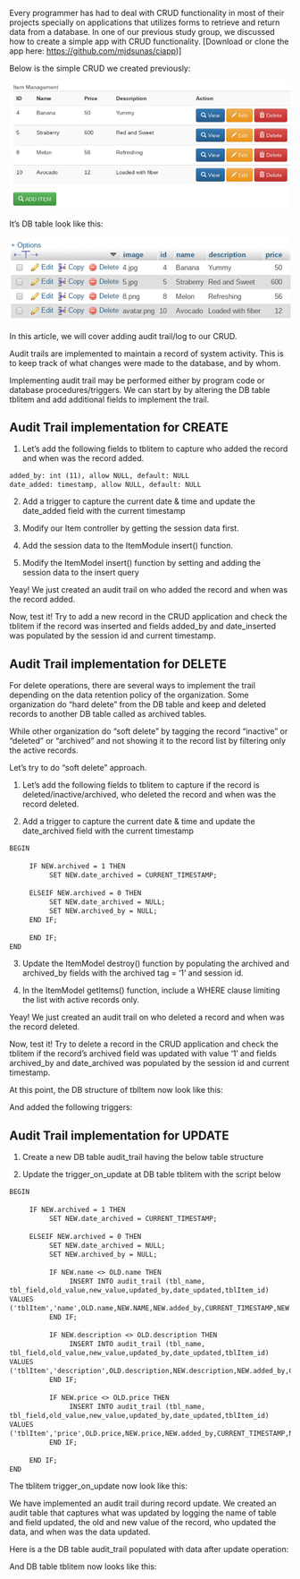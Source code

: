 
Every programmer has had to deal with CRUD functionality in most of their projects specially on applications that utilizes forms to retrieve and return data from a database. In one of our previous study group, we discussed how to create a simple app with CRUD functionality. [Download or clone the app here: https://github.com/mjdsunas/ciapp)] 

Below is the simple CRUD we created previously: 


![crud list](crud_list.png)

It’s DB table look like this:

![crud table](crud_tbl.png)

In this article, we will cover adding audit trail/log to our CRUD. 

Audit trails are implemented to maintain a record of system activity. This is to keep track of what changes were made to the database, and by whom. 

Implementing audit trail may be performed either by program code or database procedures/triggers.
We can start by by altering the DB table tblitem and add additional fields to implement the trail.

## Audit Trail implementation for CREATE

1) Let’s add the following fields to tblitem to capture who added the record and when was the record added. 

```
added_by: int (11), allow NULL, default: NULL 
date_added: timestamp, allow NULL, default: NULL 
```

2) Add a trigger to capture the current date & time and update the date_added field with the current timestamp


3) Modify our Item controller by getting the session data first.

4) Add the session data to the ItemModule insert() function.

5) Modify the ItemModel insert() function by setting and adding the session data to the insert query


Yeay! We just created an audit trail on who added the record and when was the record added. 

Now, test it! Try to add a new record in the CRUD application and check the tblitem if the record was inserted and fields added_by and date_inserted was populated by the session id and current timestamp.

## Audit Trail implementation for DELETE

For delete operations, there are several ways to implement the trail depending on the data retention policy of the organization. Some organization do “hard delete” from the DB table and keep and deleted records to another DB table called as archived tables. 

While other organization do “soft delete” by tagging the record “inactive” or “deleted” or “archived” and not showing it to the record list by filtering only the active records. 

Let’s try to do “soft delete” approach.

1) Let’s add the following fields to tblitem to capture if the record is deleted/inactive/archived,  who deleted the record and when was the record deleted.
 
2) Add a trigger to capture the current date & time and update the date_archived field with the current timestamp
```
BEGIN

     IF NEW.archived = 1 THEN
          SET NEW.date_archived = CURRENT_TIMESTAMP;

     ELSEIF NEW.archived = 0 THEN
          SET NEW.date_archived = NULL;          
          SET NEW.archived_by = NULL;          
     END IF;

     END IF;
END
```
3) Update the ItemModel destroy() function by populating the archived and archived_by fields with the archived tag = ‘1’ and session id.    

4) In the ItemModel getItems() function, include a WHERE clause limiting the list with active records only. 

Yeay! We just created an audit trail on who deleted a record and when was the record deleted. 

Now, test it! Try to delete a record in the CRUD application and check the tblitem if the record’s archived field was updated with value ‘1’ and fields archived_by and date_archived was populated by the session id and current timestamp.

At this point, the DB structure of tblItem now look like this:

And added the following triggers:


## Audit Trail implementation for UPDATE

1) Create a new DB table audit_trail having the below table structure 

2) Update the trigger_on_update at DB table tblitem with the script below
```
BEGIN

     IF NEW.archived = 1 THEN
          SET NEW.date_archived = CURRENT_TIMESTAMP;

     ELSEIF NEW.archived = 0 THEN
          SET NEW.date_archived = NULL;          
          SET NEW.archived_by = NULL;          

          IF NEW.name <> OLD.name THEN
               INSERT INTO audit_trail (tbl_name, tbl_field,old_value,new_value,updated_by,date_updated,tblItem_id) VALUES ('tblItem','name',OLD.name,NEW.NAME,NEW.added_by,CURRENT_TIMESTAMP,NEW.id);
          END IF;

          IF NEW.description <> OLD.description THEN
               INSERT INTO audit_trail (tbl_name, tbl_field,old_value,new_value,updated_by,date_updated,tblItem_id) VALUES ('tblItem','description',OLD.description,NEW.description,NEW.added_by,CURRENT_TIMESTAMP,NEW.id);
          END IF;

          IF NEW.price <> OLD.price THEN
               INSERT INTO audit_trail (tbl_name, tbl_field,old_value,new_value,updated_by,date_updated,tblItem_id) VALUES ('tblItem','price',OLD.price,NEW.price,NEW.added_by,CURRENT_TIMESTAMP,NEW.id);
          END IF;

     END IF;
END
``` 
The tblitem trigger_on_update now look like this:

We have implemented an audit trail during record update. We created an audit table that captures what was updated by logging the name of table and field updated, the old and new value of the record, who updated the data, and when was the data updated.   

Here is a the DB table audit_trail populated with data after update operation:




And DB table tblitem now looks like this:

